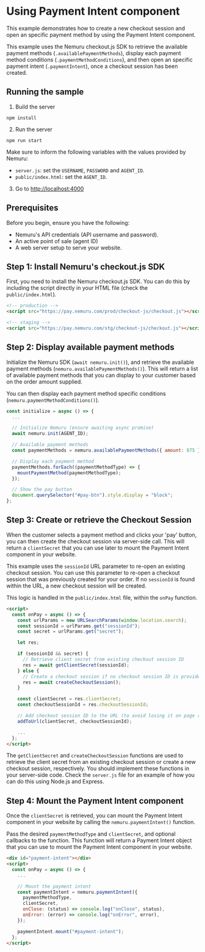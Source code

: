 # Using Payment Intent component

This example demonstrates how to create a new checkout session and open an specific payment method by using the Payment Intent component.

This example uses the Nemuru checkout.js SDK to retrieve the available payment methods (`.availablePaymentMethods`), display each payment method conditions (`.paymentMethodConditions`), and then open an specific payment intent (`.paymentIntent`), once a checkout session has been created.

## Running the sample

1. Build the server

```shell
npm install
```

2. Run the server

```shell
npm run start
```

Make sure to inform the following variables with the values provided by Nemuru:

- `server.js`: set the `USERNAME`, `PASSWORD` and `AGENT_ID`.
- `public/index.html`: set the `AGENT_ID`.

3. Go to [http://localhost:4000](http://localhost:4000)

## Prerequisites

Before you begin, ensure you have the following:

- Nemuru's API credentials (API username and password).
- An active point of sale (agent ID)
- A web server setup to serve your website.

## Step 1: Install Nemuru's checkout.js SDK

First, you need to install the Nemuru checkout.js SDK. You can do this by including the script directly in your HTML file (check the `public/index.html`).

```html
<!-- production -->
<script src="https://pay.nemuru.com/prod/checkout-js/checkout.js"></script>

<!-- staging -->
<script src="https://pay.nemuru.com/stg/checkout-js/checkout.js"></script>
```

## Step 2: Display available payment methods

Initialize the Nemuru SDK (`await nemuru.init()`), and retrieve the available payment methods (`nemuru.availablePaymentMethods()`). This will return a list of available payment methods that you can display to your customer based on the order amount supplied.

You can then display each payment method specific conditions (`nemuru.paymentMethodConditions()`).

```javascript
const initialize = async () => {
  ...

  // Initialize Nemuru (ensure awaiting async promise)
  await nemuru.init(AGENT_ID);

  // Available payment methods
  const paymentMethods = nemuru.availablePaymentMethods({ amount: 875 });

  // Display each payment method
  paymentMethods.forEach((paymentMethodType) => {
    mountPaymentMethod(paymentMethodType);
  });

  // Show the pay button
  document.querySelector("#pay-btn").style.display = "block";
};
```

## Step 3: Create or retrieve the Checkout Session

When the customer selects a payment method and clicks your 'pay' button, you can then create the checkout session via server-side call. This will return a `clientSecret` that you can use later to mount the Payment Intent component in your website.

This example uses the `sessionId` URL parameter to re-open an existing checkout session. You can use this parameter to re-open a checkout session that was previously created for your order. If no `sessionId` is found within the URL, a new checkout session will be created.

This logic is handled in the `public/index.html` file, within the `onPay` function.

```html
<script>
  const onPay = async () => {
    const urlParams = new URLSearchParams(window.location.search);
    const sessionId = urlParams.get("sessionId");
    const secret = urlParams.get("secret");

    let res;

    if (sessionId && secret) {
      // Retrieve client secret from existing checkout session ID
      res = await getClientSecret(sessionId);
    } else {
      // Create a checkout session if no checkout session ID is provided
      res = await createCheckoutSession();
    }

    const clientSecret = res.clientSecret;
    const checkoutSessionId = res.checkoutSessionId;

    // Add checkout session ID to the URL (to avoid losing it on page refresh and reusing it)
    addToUrl(clientSecret, checkoutSessionId);

    ...
  };
</script>
```

The `getClientSecret` and `createCheckoutSession` functions are used to retrieve the client secret from an existing checkout session or create a new checkout session, respectively. You should implement these functions in your server-side code. Check the `server.js` file for an example of how you can do this using Node.js and Express.

## Step 4: Mount the Payment Intent component

Once the `clientSecret` is retrieved, you can mount the Payment Intent component in your website by calling the `nemuru.paymentIntent()` function.

Pass the desired `paymentMethodType` and `clientSecret`, and optional callbacks to the function. This function will return a Payment Intent object that you can use to mount the Payment Intent component in your website.

```html
<div id="payment-intent"></div>
<script>
  const onPay = async () => {
    ...

    // Mount the payment intent
    const paymentIntent = nemuru.paymentIntent({
      paymentMethodType,
      clientSecret,
      onClose: (status) => console.log("onClose", status),
      onError: (error) => console.log("onError", error),
    });

    paymentIntent.mount("#payment-intent");
  };
</script>
```
